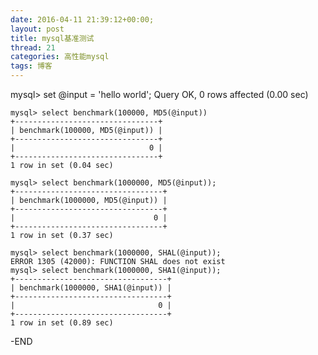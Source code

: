 ```yaml
---
date: 2016-04-11 21:39:12+00:00;
layout: post
title: mysql基准测试
thread: 21
categories: 高性能mysql
tags: 博客
---
```


mysql> set @input = 'hello world';
Query OK, 0 rows affected (0.00 sec)

	mysql> select benchmark(100000, MD5(@input))
	+--------------------------------+
	| benchmark(100000, MD5(@input)) |
	+--------------------------------+
	|                              0 |
	+--------------------------------+
	1 row in set (0.04 sec)

	mysql> select benchmark(1000000, MD5(@input));
	+---------------------------------+
	| benchmark(1000000, MD5(@input)) |
	+---------------------------------+
	|                               0 |
	+---------------------------------+
	1 row in set (0.37 sec)

	mysql> select benchmark(1000000, SHAL(@input));
	ERROR 1305 (42000): FUNCTION SHAL does not exist
	mysql> select benchmark(1000000, SHA1(@input));
	+----------------------------------+
	| benchmark(1000000, SHA1(@input)) |
	+----------------------------------+
	|                                0 |
	+----------------------------------+
	1 row in set (0.89 sec)

-END

